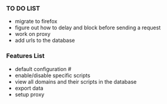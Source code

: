 ### TO DO LIST
- migrate to firefox
- figure out how to delay and block before sending a request
- work on proxy
- add urls to the database

### Features List
- default configuration #
- enable/disable specific scripts
- view all domains and their scripts in the database
- export data
- setup proxy